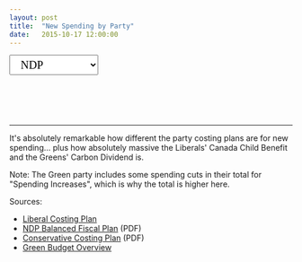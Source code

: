 ```yaml
---
layout: post
title:  "New Spending by Party"
date:   2015-10-17 12:00:00
---
```


<div>
  <select id="selectSpending">
    <option value="ndp" selected="selected">NDP</option>
    <option value="lib">Liberal</option>
    <option value="con">Conservative</option>
    <option value="green">Green</option>
  </select>
</div>
<div id="partySpendingChart"></div>
<div id="partySpendingTip">
  <p id="tipTop"><strong><span id="tipRegion"></span></strong></p>
</div>

* * *

It's absolutely remarkable how different the party costing plans are for new spending... plus how absolutely massive the Liberals' Canada Child Benefit and the Greens' Carbon Dividend is.

Note: The Green party includes some spending cuts in their total for "Spending Increases", which is why the total is higher here.

Sources:

- [Liberal Costing Plan](http://www.liberal.ca/costing-plan/)
- [NDP Balanced Fiscal Plan](http://xfer.ndp.ca/2015/2015-Full-Platform-EN.pdf) (PDF)
- [Conservative Costing Plan](http://www.conservative.ca/media/plan/costing-plan.pdf) (PDF)
- [Green Budget Overview](http://www.greenparty.ca/en/budget)


<style>

#partySpendingChart {
  font-size: 10px;
}

#partySpendingChart .axis path,
#partySpendingChart .axis line {
  fill: none;
  stroke: #000;
  shape-rendering: crispEdges;
}

#partySpendingChart .browser text {
  text-anchor: end;
}

#partySpendingChart .sel {
	fill: #000000 !important;
}

#partySpendingTip {
	display: block;
	min-height: 50px;
	margin-bottom: 15px;
  pointer-events: none;
}

#partySpendingTip #tipTop {
  font-size: 24px;
  margin-bottom: 10px !important;
	text-align: center;
}

#partySpendingTip .tipInfo {
  font-size: 12px;
  margin: 0;
}

.hidden {
	display: none;
}

#selectSpending {
  font-family: Lora, Georgia, serif;
  font-size: 20px;
  padding: 5px 15px;
}

</style>

<script>

newSpending();

var coordinates = [0, 0];

var body = d3.select("body")
  .on("mousemove", function() {
    coordinates = d3.mouse(this);
  })
  .on("mousedown", function() {
    coordinates = d3.mouse(this);
  });

function newSpending() {

var margin = {top: 10, right: 20, bottom: 30, left: 50},
    width = 740 - margin.left - margin.right,
    height = 600 - margin.top - margin.bottom;

		var parseDate = d3.time.format("%Y").parse;

var x = d3.time.scale()
    .range([0, width]);

var y = d3.scale.linear()
    .range([height, 0]);

var color = d3.scale.category20();

var xAxis = d3.svg.axis()
    .scale(x)
		.ticks(4)
    .orient("bottom");

var yAxis = d3.svg.axis()
    .scale(y)
    .orient("left");

var area = d3.svg.area()
    .x(function(d) { return x(d.date); })
    .y0(function(d) { return y(d.y0); })
    .y1(function(d) { return y(d.y0 + d.y); });

var stack = d3.layout.stack()
    .values(function(d) { return d.values; });
		
drawSpending("ndp");

function drawSpending(kind) {

	var share = d3.select("#partySpendingChart").append("svg")
		.attr("class", "spendingChart")
	    .attr("width", width + margin.left + margin.right)
	    .attr("height", height + margin.top + margin.bottom)
	  .append("g")
	    .attr("transform", "translate(" + margin.left + "," + margin.top + ")");

	d3.csv("{{ site.baseurl }}/data/2015/10/17/" + kind + "_spend_t.csv", type, function(error, data) {
	  if (error) throw error;
	
		color.domain(d3.keys(data[0]).filter(function(key) { return key !== "Year"; }));

	  var browsers = stack(color.domain().map(function(name) {
	    return {
	      name: name,
	      values: data.map(function(d) {
	        return {date: d.Year, y: d[name]};
	      })
	    };
	  }));

	  x.domain(d3.extent(data, function(d) { return d.Year; }));
		
		if (kind === "ndp") {
			y.domain([0, 12000]);
		} else if (kind === "green") {
			y.domain([0, 45000]);
		} else if (kind === "con"){
			y.domain([0, 3000]);
		} else {
			y.domain([0, 40000]);
		}

	  var browser = share.selectAll(".browser")
	      .data(browsers)
	    .enter().append("g")
	      .attr("class", "browser");

	  browser.append("path")
	    .attr("class", "area")
	    .attr("d", function(d) { return area(d.values); })
	    .style("fill", function(d) { return color(d.name); })
			.on("mouseover", function(d) {
				showTooltip(d, this);
			})
			.on("mousedown", function(d) {
				showTooltip(d, this);
			});
			
		function showTooltip(d, obj) {
			d3.selectAll("#partySpendingChart .sel").classed("sel", false);
			d3.select(obj).classed("sel", true);
		  d3.select("#partySpendingTip").select("#tipRegion")
		    .text(d.name);
		}
			
	  share.append("g")
	      .attr("class", "x axis")
	      .attr("transform", "translate(0," + height + ")")
	      .call(xAxis);

	  share.append("g")
	      .attr("class", "y axis")
	      .call(yAxis)
		  .append("text")
		    .attr("transform", "rotate(-90)")
		    .attr("y", 6)
		    .attr("dy", ".71em")
		    .style("text-anchor", "end")
		    .text("Millions");
	});

	function type(d) {
		d3.keys(d).filter(function(key) { return key !== "Year"; }).forEach(function(key) {
			d[key] = +d[key];
		});
		d.Year = parseDate(d.Year);
	
		return d;
	}
	
}

d3.select("#selectSpending")
  .on("change", selected);

function selected() {
  d3.selectAll(".spendingChart")
    .remove();
  d3.select("#partySpendingTip").select("#tipRegion")
    .text("");
  drawSpending(this.options[this.selectedIndex].value);
}

}

</script>